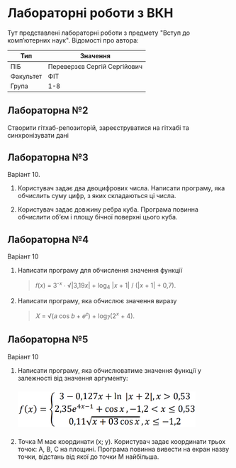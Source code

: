 # Лабораторні роботи з ВКН

Тут представлені лабораторні роботи з предмету "Вступ до компʼютерних наук". Відомості про автора:

| Тип       | Значення                     |
|-----------|------------------------------|
| ПІБ       | Переверзєв Сергій Сергійович |
| Факультет | ФІТ                          |
| Група     | 1-8                          |

## Лабораторна №2

Створити гітхаб-репозиторій, зареєструватися на гітхабі та синхронізувати дані

## Лабораторна №3

Варіант 10.

1. Користувач задає два двоцифрових числа. Написати програму, яка обчислить суму цифр, з яких складаються ці числа.

2. Користувач задає довжину ребра куба. Програма повинна обчислити обʼєм і площу бічної поверхні цього куба.

## Лабораторна №4

Варіант 10
1. Написати програму для обчислення значення функції 
    > 𝑓(𝑥) = 3<sup>-𝑥</sup> ∙ √|3,19𝑥| + log<sub>4</sub> |𝑥 + 1| / (|𝑥 + 1| + 0,7).

2. Написати програму, яка обчислює значення виразу 
    > 𝑋 = √(𝑎 cos 𝑏 + 𝑒<sup>𝑐</sup>) + log<sub>7</sub>(2<sup>𝑥</sup> + 4). 

## Лабораторна №5

Варіант 10
1. Написати програму, яка обчислюватиме значення функції у залежності
   від значення аргументу:
   
   <img src="lab05/task1.png" style="margin: 8px 0" width="400">

2. Точка М має координати (х; у). Користувач задає координати трьох
   точок: А, В, С на площині. Програма повинна вивести на екран назву точки,
   відстань від якої до точки М найбільша.